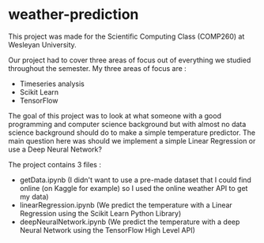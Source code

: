 # weather-prediction

This project was made for the Scientific Computing Class (COMP260) at Wesleyan University. 

Our project had to cover three areas of focus out of everything we studied throughout the semester. 
My three areas of focus are : 
- Timeseries analysis 
- Scikit Learn 
- TensorFlow 

The goal of this project was to look at what someone with a good programming and computer science background but with almost no data science background should do to make a simple temperature predictor. The main question here was should we implement a simple Linear Regression or use a Deep Neural Network? 

The project contains 3 files : 
- getData.ipynb (I didn't want to use a pre-made dataset that I could find online (on Kaggle for example) so I used the online weather API to get my data) 
- linearRegression.ipynb (We predict the temperature with a Linear Regression using the Scikit Learn Python Library) 
- deepNeuralNetwork.ipynb (We predict the temperature with a deep Neural Network using the TensorFlow High Level API) 



